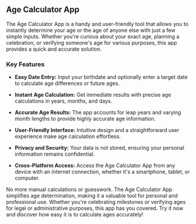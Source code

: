 ## Age Calculator App

The Age Calculator App is a handy and user-friendly tool that allows you to instantly determine your age or the age of anyone else with just a few simple inputs. Whether you're curious about your exact age, planning a celebration, or verifying someone's age for various purposes, this app provides a quick and accurate solution.

### Key Features

- **Easy Date Entry:** Input your birthdate and optionally enter a target date to calculate age differences or future ages.

- **Instant Age Calculation:** Get immediate results with precise age calculations in years, months, and days.

- **Accurate Age Results:** The app accounts for leap years and varying month lengths to provide highly accurate age information.

- **User-Friendly Interface:** Intuitive design and a straightforward user experience make age calculation effortless.

- **Privacy and Security:** Your data is not stored, ensuring your personal information remains confidential.

- **Cross-Platform Access:** Access the Age Calculator App from any device with an internet connection, whether it's a smartphone, tablet, or computer.

No more manual calculations or guesswork. The Age Calculator App simplifies age determination, making it a valuable tool for personal and professional use. Whether you're celebrating milestones or verifying ages for legal or administrative purposes, this app has you covered. Try it now and discover how easy it is to calculate ages accurately!
